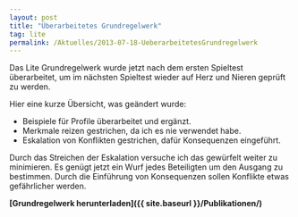 ```yaml
---
layout: post
title: "Überarbeitetes Grundregelwerk"
tag: lite
permalink: /Aktuelles/2013-07-18-UeberarbeitetesGrundregelwerk
---
```


Das Lite Grundregelwerk wurde jetzt nach dem ersten Spieltest überarbeitet, um im nächsten Spieltest wieder auf Herz und Nieren geprüft zu werden.

Hier eine kurze Übersicht, was geändert wurde:

- Beispiele für Profile überarbeitet und ergänzt.
- Merkmale reizen gestrichen, da ich es nie verwendet habe.
- Eskalation von Konflikten gestrichen, dafür Konsequenzen eingeführt.

Durch das Streichen der Eskalation versuche ich das gewürfelt weiter zu minimieren. Es genügt jetzt ein Wurf jedes Beteiligten um den Ausgang zu bestimmen. Durch die Einführung von Konsequenzen sollen Konflikte etwas gefährlicher werden.

**[Grundregelwerk herunterladen]({{ site.baseurl }}/Publikationen/)**


